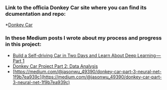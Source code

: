 ### Link to the officia Donkey Car site where you can find its dcumentation and repo:
*[Donkey Car](http://www.donkeycar.com/)

### In these Medium posts I wrote about my process and progress in this project:

* [Build a Self-driving Car in Two Days and Learn About Deep Learning — Part 1](https://medium.com/@jasonwu_49390/how-to-build-a-self-driving-car-in-two-days-and-learn-about-deep-learning-8b8826baad4b)
* [Donkey Car Project Part 2: Data Analysis](https://medium.com/@jasonwu_49390/donkey-car-project-part-2-data-analysis-e9c5ef947c2f)
* [https://medium.com/@jasonwu_49390/donkey-car-part-3-neural-net-1f9b7ea939c](https://medium.com/@jasonwu_49390/donkey-car-part-3-neural-net-1f9b7ea939c)
